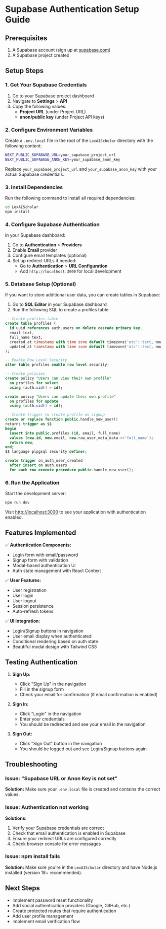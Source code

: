 # Supabase Authentication Setup Guide

## Prerequisites

1. A Supabase account (sign up at [supabase.com](https://supabase.com))
2. A Supabase project created

## Setup Steps

### 1. Get Your Supabase Credentials

1. Go to your Supabase project dashboard
2. Navigate to **Settings** > **API**
3. Copy the following values:
   - **Project URL** (under Project URL)
   - **anon/public key** (under Project API keys)

### 2. Configure Environment Variables

Create a `.env.local` file in the root of the `LexAIScholar` directory with the following content:

```bash
NEXT_PUBLIC_SUPABASE_URL=your_supabase_project_url
NEXT_PUBLIC_SUPABASE_ANON_KEY=your_supabase_anon_key
```

Replace `your_supabase_project_url` and `your_supabase_anon_key` with your actual Supabase credentials.

### 3. Install Dependencies

Run the following command to install all required dependencies:

```bash
cd LexAIScholar
npm install
```

### 4. Configure Supabase Authentication

In your Supabase dashboard:

1. Go to **Authentication** > **Providers**
2. Enable **Email** provider
3. Configure email templates (optional)
4. Set up redirect URLs if needed:
   - Go to **Authentication** > **URL Configuration**
   - Add `http://localhost:3000` for local development

### 5. Database Setup (Optional)

If you want to store additional user data, you can create tables in Supabase:

1. Go to **SQL Editor** in your Supabase dashboard
2. Run the following SQL to create a profiles table:

```sql
-- Create profiles table
create table profiles (
  id uuid references auth.users on delete cascade primary key,
  email text,
  full_name text,
  created_at timestamp with time zone default timezone('utc'::text, now()) not null,
  updated_at timestamp with time zone default timezone('utc'::text, now()) not null
);

-- Enable Row Level Security
alter table profiles enable row level security;

-- Create policies
create policy "Users can view their own profile"
  on profiles for select
  using (auth.uid() = id);

create policy "Users can update their own profile"
  on profiles for update
  using (auth.uid() = id);

-- Create trigger to create profile on signup
create or replace function public.handle_new_user()
returns trigger as $$
begin
  insert into public.profiles (id, email, full_name)
  values (new.id, new.email, new.raw_user_meta_data->>'full_name');
  return new;
end;
$$ language plpgsql security definer;

create trigger on_auth_user_created
  after insert on auth.users
  for each row execute procedure public.handle_new_user();
```

### 6. Run the Application

Start the development server:

```bash
npm run dev
```

Visit [http://localhost:3000](http://localhost:3000) to see your application with authentication enabled.

## Features Implemented

✅ **Authentication Components:**
- Login form with email/password
- Signup form with validation
- Modal-based authentication UI
- Auth state management with React Context

✅ **User Features:**
- User registration
- User login
- User logout
- Session persistence
- Auto-refresh tokens

✅ **UI Integration:**
- Login/Signup buttons in navigation
- User email display when authenticated
- Conditional rendering based on auth state
- Beautiful modal design with Tailwind CSS

## Testing Authentication

1. **Sign Up:**
   - Click "Sign Up" in the navigation
   - Fill in the signup form
   - Check your email for confirmation (if email confirmation is enabled)

2. **Sign In:**
   - Click "Login" in the navigation
   - Enter your credentials
   - You should be redirected and see your email in the navigation

3. **Sign Out:**
   - Click "Sign Out" button in the navigation
   - You should be logged out and see Login/Signup buttons again

## Troubleshooting

### Issue: "Supabase URL or Anon Key is not set"

**Solution:** Make sure your `.env.local` file is created and contains the correct values.

### Issue: Authentication not working

**Solutions:**
1. Verify your Supabase credentials are correct
2. Check that email authentication is enabled in Supabase
3. Ensure your redirect URLs are configured correctly
4. Check browser console for error messages

### Issue: npm install fails

**Solution:** Make sure you're in the `LexAIScholar` directory and have Node.js installed (version 18+ recommended).

## Next Steps

- Implement password reset functionality
- Add social authentication providers (Google, GitHub, etc.)
- Create protected routes that require authentication
- Add user profile management
- Implement email verification flow

